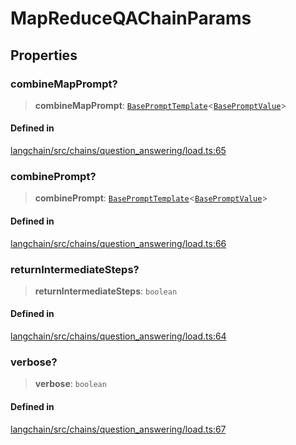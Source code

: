 MapReduceQAChainParams
======================

Properties[](#properties "Direct link to Properties")
------------------------------------------------------

### combineMapPrompt?[](#combinemapprompt "Direct link to combineMapPrompt?")

> **combineMapPrompt**: [`BasePromptTemplate`](/docs/api/prompts/classes/BasePromptTemplate)<[`BasePromptValue`](/docs/api/schema/classes/BasePromptValue)\>

#### Defined in[](#defined-in "Direct link to Defined in")

[langchain/src/chains/question\_answering/load.ts:65](https://github.com/hwchase17/langchainjs/blob/1c1274d/langchain/src/chains/question_answering/load.ts#L65)

### combinePrompt?[](#combineprompt "Direct link to combinePrompt?")

> **combinePrompt**: [`BasePromptTemplate`](/docs/api/prompts/classes/BasePromptTemplate)<[`BasePromptValue`](/docs/api/schema/classes/BasePromptValue)\>

#### Defined in[](#defined-in-1 "Direct link to Defined in")

[langchain/src/chains/question\_answering/load.ts:66](https://github.com/hwchase17/langchainjs/blob/1c1274d/langchain/src/chains/question_answering/load.ts#L66)

### returnIntermediateSteps?[](#returnintermediatesteps "Direct link to returnIntermediateSteps?")

> **returnIntermediateSteps**: `boolean`

#### Defined in[](#defined-in-2 "Direct link to Defined in")

[langchain/src/chains/question\_answering/load.ts:64](https://github.com/hwchase17/langchainjs/blob/1c1274d/langchain/src/chains/question_answering/load.ts#L64)

### verbose?[](#verbose "Direct link to verbose?")

> **verbose**: `boolean`

#### Defined in[](#defined-in-3 "Direct link to Defined in")

[langchain/src/chains/question\_answering/load.ts:67](https://github.com/hwchase17/langchainjs/blob/1c1274d/langchain/src/chains/question_answering/load.ts#L67)
